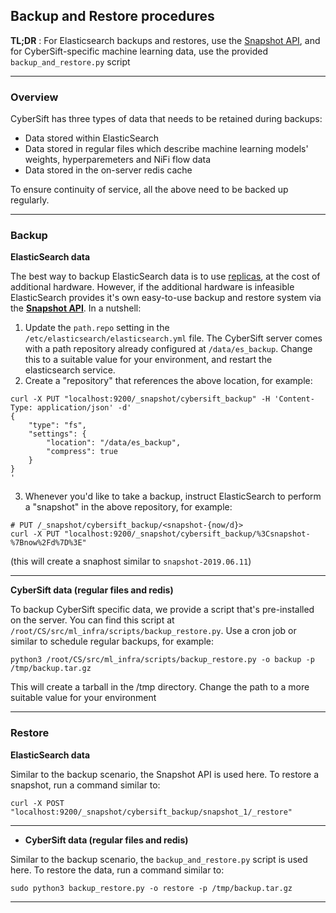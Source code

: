 ## Backup and Restore procedures

**TL;DR** : For Elasticsearch backups and restores, use the [Snapshot API](https://www.elastic.co/guide/en/elasticsearch/reference/7.2/modules-snapshots.html), and for CyberSift-specific machine learning data, use the provided `backup_and_restore.py` script

---------

### Overview
CyberSift has three types of data that needs to be retained during backups:

- Data stored within ElasticSearch
- Data stored in regular files which describe machine learning models' weights, hyperparemeters and NiFi flow data
- Data stored in the on-server redis cache

To ensure continuity of service, all the above need to be backed up regularly.

-------

### Backup

**ElasticSearch data**

The best way to backup ElasticSearch data is to use [replicas](https://codingexplained.com/coding/elasticsearch/understanding-replication-in-elasticsearch), at the cost of additional hardware. However, if the additional hardware is infeasible ElasticSearch provides it's own easy-to-use backup and restore system via the [**Snapshot API**](https://www.elastic.co/guide/en/elasticsearch/reference/7.2/modules-snapshots.html). In a nutshell:

1. Update the `path.repo` setting in the `/etc/elasticsearch/elasticsearch.yml` file. The CyberSift server comes with a path repository already configured at `/data/es_backup`. Change this to a suitable value for your environment, and restart the elasticsearch service.
2. Create a "repository" that references the above location, for example:

```
curl -X PUT "localhost:9200/_snapshot/cybersift_backup" -H 'Content-Type: application/json' -d'
{
    "type": "fs",
    "settings": {
        "location": "/data/es_backup",
        "compress": true
    }
}
'
```

3. Whenever you'd like to take a backup, instruct ElasticSearch to perform a "snapshot" in the above repository, for example:

```
# PUT /_snapshot/cybersift_backup/<snapshot-{now/d}>
curl -X PUT "localhost:9200/_snapshot/cybersift_backup/%3Csnapshot-%7Bnow%2Fd%7D%3E"
```

(this will create a snaphost similar to `snapshot-2019.06.11`)

-----------

**CyberSift data (regular files and redis)**

To backup CyberSift specific data, we provide a script that's pre-installed on the server. You can find this script at `/root/CS/src/ml_infra/scripts/backup_restore.py`. Use a cron job or similar to schedule regular backups, for example:

```
python3 /root/CS/src/ml_infra/scripts/backup_restore.py -o backup -p /tmp/backup.tar.gz
```

This will create a tarball in the /tmp directory. Change the path to a more suitable value for your environment

-----------

### Restore

**ElasticSearch data**

Similar to the backup scenario, the Snapshot API is used here. To restore a snapshot, run a command similar to:

```
curl -X POST "localhost:9200/_snapshot/cybersift_backup/snapshot_1/_restore"
```

-------

- **CyberSift data (regular files and redis)**

Similar to the backup scenario, the `backup_and_restore.py` script is used here. To restore the data, run a command similar to:

```
sudo python3 backup_restore.py -o restore -p /tmp/backup.tar.gz
```

-------